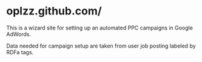 oplzz.github.com/
================

This is a wizard site for setting up an automated PPC campaigns in Google AdWords.

Data needed for campaign setup are taken from user job posting labeled by RDFa tags. 